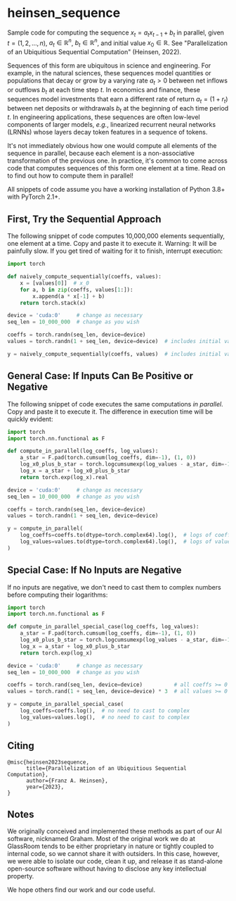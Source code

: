 # heinsen_sequence

Sample code for computing the sequence $x_t = a_t x_{t-1} + b_t$ in parallel, given $t = (1, 2, \dots, n)$, $a_t \in \mathbb{R}^n$, $b_t \in \mathbb{R}^n$, and initial value $x_0 \in \mathbb{R}$. See "Parallelization of an Ubiquitious Sequential Computation" (Heinsen, 2022).

Sequences of this form are ubiquitous in science and engineering. For example, in the natural sciences, these sequences model quantities or populations that decay or grow by a varying rate $a_t > 0$ between net inflows or outflows $b_t$ at each time step $t$. In economics and finance, these sequences model investments that earn a different rate of return $a_t = (1 + r_t)$ between net deposits or withdrawals $b_t$ at the beginning of each time period $t$. In engineering applications, these sequences are often low-level components of larger models, *e.g.*, linearized recurrent neural networks (LRNNs) whose layers decay token features in a sequence of tokens.

It's not immediately obvious how one would compute all elements of the sequence in parallel, because each element is a non-associative transformation of the previous one. In practice, it's common to come across code that computes sequences of this form one element at a time. Read on to find out how to compute them in parallel!

All snippets of code assume you have a working installation of Python 3.8+ with PyTorch 2.1+.


## First, Try the Sequential Approach

The following snippet of code computes 10,000,000 elements sequentially, one element at a time. Copy and paste it to execute it. Warning: It will be painfully slow. If you get tired of waiting for it to finish, interrupt execution:

```python
import torch

def naively_compute_sequentially(coeffs, values):
    x = [values[0]]  # x_0
    for a, b in zip(coeffs, values[1:]):
        x.append(a * x[-1] + b)
    return torch.stack(x)

device = 'cuda:0'     # change as necessary
seq_len = 10_000_000  # change as you wish

coeffs = torch.randn(seq_len, device=device)
values = torch.randn(1 + seq_len, device=device)  # includes initial value

y = naively_compute_sequentially(coeffs, values)  # includes initial value
```


## General Case: If Inputs Can Be Positive or Negative

The following snippet of code executes the same computations *in parallel*. Copy and paste it to execute it. The difference in execution time will be quickly evident:

```python
import torch
import torch.nn.functional as F

def compute_in_parallel(log_coeffs, log_values):
    a_star = F.pad(torch.cumsum(log_coeffs, dim=-1), (1, 0))              # eq (2) in paper
    log_x0_plus_b_star = torch.logcumsumexp(log_values - a_star, dim=-1)  # eq (7) in paper
    log_x = a_star + log_x0_plus_b_star                                   # eq (1) in paper
    return torch.exp(log_x).real

device = 'cuda:0'     # change as necessary
seq_len = 10_000_000  # change as you wish

coeffs = torch.randn(seq_len, device=device)
values = torch.randn(1 + seq_len, device=device)

y = compute_in_parallel(
    log_coeffs=coeffs.to(dtype=torch.complex64).log(),  # logs of coeffs < 0 are complex
    log_values=values.to(dtype=torch.complex64).log(),  # logs of values < 0 are complex
)
```


## Special Case: If No Inputs are Negative

If no inputs are negative, we don't need to cast them to complex numbers before computing their logarithms:

```python
import torch
import torch.nn.functional as F

def compute_in_parallel_special_case(log_coeffs, log_values):
    a_star = F.pad(torch.cumsum(log_coeffs, dim=-1), (1, 0))              # eq (2) in paper
    log_x0_plus_b_star = torch.logcumsumexp(log_values - a_star, dim=-1)  # eq (7) in paper
    log_x = a_star + log_x0_plus_b_star                                   # eq (1) in paper
    return torch.exp(log_x)                                               #

device = 'cuda:0'     # change as necessary
seq_len = 10_000_000  # change as you wish

coeffs = torch.rand(seq_len, device=device)          # all coeffs >= 0
values = torch.rand(1 + seq_len, device=device) * 3  # all values >= 0

y = compute_in_parallel_special_case(
    log_coeffs=coeffs.log(),  # no need to cast to complex
    log_values=values.log(),  # no need to cast to complex
)
```


## Citing

```
@misc{heinsen2023sequence,
      title={Parallelization of an Ubiquitious Sequential Computation},
      author={Franz A. Heinsen},
      year={2023},
}
```


## Notes

We originally conceived and implemented these methods as part of our AI software, nicknamed Graham. Most of the original work we do at GlassRoom tends to be either proprietary in nature or tightly coupled to internal code, so we cannot share it with outsiders. In this case, however, we were able to isolate our code, clean it up, and release it as stand-alone open-source software without having to disclose any key intellectual property.

We hope others find our work and our code useful.
